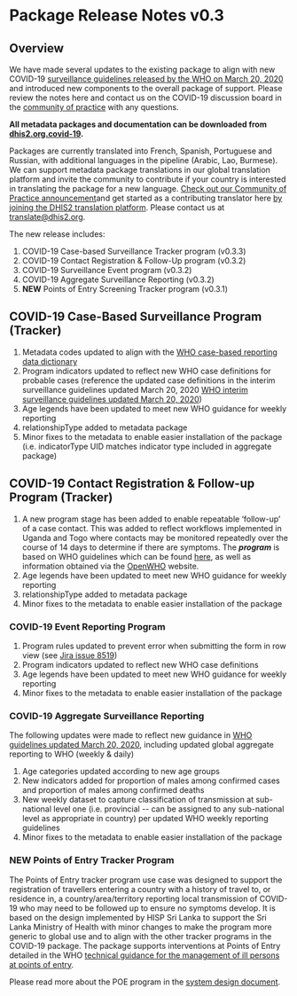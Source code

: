 # Package Release Notes v0.3

## Overview

We have made several updates to the existing package to align with new COVID-19 [surveillance guidelines released by the WHO on March 20, 2020](https://www.who.int/emergencies/diseases/novel-coronavirus-2019/technical-guidance/surveillance-and-case-definitions) and introduced new components to the overall package of support. Please review the notes here and contact us on the COVID-19 discussion board in the [community of practice](https://community.dhis2.org/c/implementation/covid-19/) with any questions.

**All metadata packages and documentation can be downloaded from [dhis2.org.covid-19](https://www.dhis2.org/covid-19).**

Packages are currently translated into French, Spanish, Portuguese and Russian, with additional languages in the pipeline (Arabic, Lao, Burmese). We can support metadata package translations in our global translation platform and invite the community to contribute if your country is interested in translating the package for a new language. [Check out our Community of Practice announcement](https://community.dhis2.org/t/the-new-dhis2-translation-platform-is-now-available/37755)and get started as a contributing translator here [by joining the DHIS2 translation platform](https://docs.dhis2.org/master/en/implementer/html/user-interface-localization.html#translation-server). Please contact us at translate@dhis2.org.

The new release includes:

1. COVID-19 Case-based Surveillance Tracker program (v0.3.3)
2. COVID-19 Contact Registration & Follow-Up program (v0.3.2)
3. COVID-19 Surveillance Event program (v0.3.2)
4. COVID-19 Aggregate Surveillance Reporting (v0.3.2)
5. **NEW** Points of Entry Screening Tracker program (v0.3.1)

## COVID-19 Case-Based Surveillance Program (Tracker)

1. Metadata codes updated to align with the [WHO case-based reporting data dictionary](https://www.who.int/docs/default-source/coronaviruse/2020-02-27-data-dictionary-en.xlsx)
2. Program indicators updated to reflect new WHO case definitions for probable cases (reference the updated case definitions in the interim surveillance guidelines updated March 20, 2020 [WHO interim surveillance guidelines updated March 20, 2020](https://apps.who.int/iris/bitstream/handle/10665/331506/WHO-2019-nCoV-SurveillanceGuidance-2020.6-eng.pdf))
3. Age legends have been updated to meet new WHO guidance for weekly reporting
4. relationshipType added to metadata package
5. Minor fixes to the metadata to enable easier installation of the package (i.e. indicatorType UID matches indicator type included in aggregate package)

## COVID-19 Contact Registration & Follow-up Program (Tracker)

1. A new program stage has been added to enable repeatable ‘follow-up’ of a case contact. This was added to reflect workflows implemented in Uganda and Togo where contacts may be monitored repeatedly over the course of 14 days to determine if there are symptoms. The ***program*** is based on WHO guidelines which can be found [here](https://www.who.int/internal-publications-detail/considerations-in-the-investigation-of-cases-and-clusters-of-covid-19), as well as information obtained via the [OpenWHO](https://openwho.org/courses/introduction-to-ncov) website.
2. Age legends have been updated to meet new WHO guidance for weekly reporting
3. relationshipType added to metadata package
4. Minor fixes to the metadata to enable easier installation of the package

### COVID-19 Event Reporting Program

1. Program rules updated to prevent error when submitting the form in row view (see [Jira issue 8519](https://jira.dhis2.org/browse/DHIS2-8519))
2. Program indicators updated to reflect new WHO case definitions
3. Age legends have been updated to meet new WHO guidance for weekly reporting
4. Minor fixes to the metadata to enable easier installation of the package

### COVID-19 Aggregate Surveillance Reporting

The following updates were made to reflect new guidance in [WHO guidelines updated March 20, 2020](https://apps.who.int/iris/bitstream/handle/10665/331506/WHO-2019-nCoV-SurveillanceGuidance-2020.6-eng.pdf), including updated global aggregate reporting to WHO (weekly & daily)

1. Age categories updated according to new age groups
2. New indicators added for proportion of males among confirmed cases and proportion of males among confirmed deaths
3. New weekly dataset to capture classification of transmission at sub-national level one (i.e. provincial -- can be assigned to any sub-national level as appropriate in country) per updated WHO weekly reporting guidelines
4. Minor fixes to the metadata to enable easier installation of the package

### **NEW** Points of Entry Tracker Program

The Points of Entry tracker program use case was designed to support the registration of travellers entering a country with a history of travel to, or residence in, a country/area/territory reporting local transmission of COVID-19 who may need to be followed up to ensure no symptoms develop. It is based on the design implemented by HISP Sri Lanka to support the Sri Lanka Ministry of Health with minor changes to make the program more generic to global use and to align with the other tracker programs in the COVID-19 package. The package supports interventions at Points of Entry detailed in the WHO [technical guidance for the management of ill persons at points of entry](https://www.who.int/emergencies/diseases/novel-coronavirus-2019/technical-guidance/points-of-entry-and-mass-gatherings).

Please read more about the POE program in the [system design document](https://docs.dhis2.org/master/en/dhis2_covid19_surveillance/covid-19-points-of-entry-tracker-system-design-v031.html).
